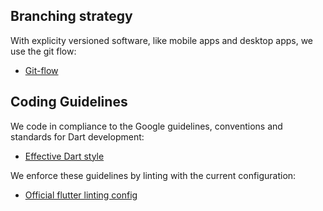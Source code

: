 ## Branching strategy
With explicity versioned software, like mobile apps and desktop apps, we use the git flow:
* [Git-flow](https://nvie.com/posts/a-successful-git-branching-model/)

## Coding Guidelines
We code in compliance to the Google guidelines, conventions and standards for Dart development:
* [Effective Dart style](https://dart.dev/guides/language/effective-dart/style)

We enforce these guidelines by linting with the current configuration:
* [Official flutter linting config](https://github.com/flutter/packages/blob/master/packages/flutter_lints/lib/flutter.yaml)
